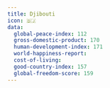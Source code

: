 ```yaml
---
title: Djibouti
icon: 🇩🇯
data:
  global-peace-index: 112
  gross-domestic-product: 170
  human-development-index: 171
  world-happiness-report:
  cost-of-living:
  good-country-index: 157
  global-freedom-score: 159
---
```

